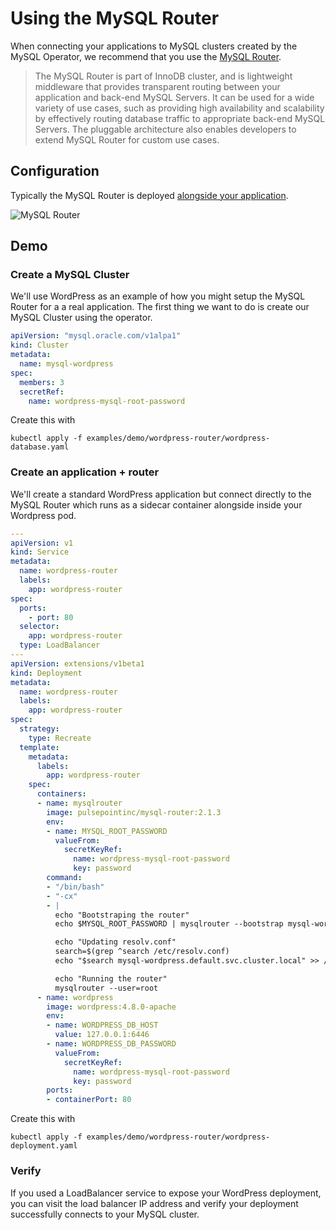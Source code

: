 # Using the MySQL Router

When connecting your applications to MySQL clusters created by the MySQL Operator, we recommend that you use the [MySQL Router][1].

> The MySQL Router is part of InnoDB cluster, and is lightweight middleware that provides transparent routing between your application and back-end MySQL Servers. It can be used for a wide variety of use cases, such as providing high availability and scalability by effectively routing database traffic to appropriate back-end MySQL Servers. The pluggable architecture also enables developers to extend MySQL Router for custom use cases.

## Configuration

Typically the MySQL Router is deployed [alongside your application][2].

![MySQL Router][3]

## Demo

### Create a MySQL Cluster

We'll use WordPress as an example of how you might setup the MySQL Router for a a real application. The first thing we want to do is create our MySQL Cluster using the operator.

```yaml
apiVersion: "mysql.oracle.com/v1alpa1"
kind: Cluster
metadata:
  name: mysql-wordpress
spec:
  members: 3
  secretRef:
    name: wordpress-mysql-root-password
```

Create this with

```
kubectl apply -f examples/demo/wordpress-router/wordpress-database.yaml
```

### Create an application + router

We'll create a standard WordPress application but connect directly to the MySQL Router which runs as a sidecar container alongside inside your Wordpress pod.

```yaml
---
apiVersion: v1
kind: Service
metadata:
  name: wordpress-router
  labels:
    app: wordpress-router
spec:
  ports:
    - port: 80
  selector:
    app: wordpress-router
  type: LoadBalancer
---
apiVersion: extensions/v1beta1
kind: Deployment
metadata:
  name: wordpress-router
  labels:
    app: wordpress-router
spec:
  strategy:
    type: Recreate
  template:
    metadata:
      labels:
        app: wordpress-router
    spec:
      containers:
      - name: mysqlrouter
        image: pulsepointinc/mysql-router:2.1.3
        env:
        - name: MYSQL_ROOT_PASSWORD
          valueFrom:
            secretKeyRef:
              name: wordpress-mysql-root-password
              key: password
        command:
        - "/bin/bash"
        - "-cx"
        - |
          echo "Bootstraping the router"
          echo $MYSQL_ROOT_PASSWORD | mysqlrouter --bootstrap mysql-wordpress-0.mysql-wordpress:3306 --user=root

          echo "Updating resolv.conf"
          search=$(grep ^search /etc/resolv.conf)
          echo "$search mysql-wordpress.default.svc.cluster.local" >> /etc/resolv.conf

          echo "Running the router"
          mysqlrouter --user=root
      - name: wordpress
        image: wordpress:4.8.0-apache
        env:
        - name: WORDPRESS_DB_HOST
          value: 127.0.0.1:6446
        - name: WORDPRESS_DB_PASSWORD
          valueFrom:
            secretKeyRef:
              name: wordpress-mysql-root-password
              key: password
        ports:
        - containerPort: 80
```

Create this with

```
kubectl apply -f examples/demo/wordpress-router/wordpress-deployment.yaml
```

### Verify

If you used a LoadBalancer service to expose your WordPress deployment, you can visit the load balancer IP address and verify your deployment successfully connects to your MySQL cluster.

[1]: https://dev.mysql.com/doc/mysql-router/2.1/en/
[2]: https://dev.mysql.com/doc/mysql-router/2.1/en/mysql-router-general-using-deploying.html
[3]: https://dev.mysql.com/doc/mysql-router/2.1/en/images/mysql-router-positioning.png

